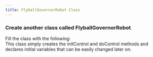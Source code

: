 ```yaml
---
title: FlyballGovernorRobot Class
---
```


### Create another class called FlyballGovernorRobot
   Fill the class with the following:  
   This class simply creates the initControl and doControl methods and declares initial variables that can be easily changed later on.

<pre><code data-url-index="0" data-snippet="multipleportions" data-portions='[["package","private final ExternalForcePoint constraint1A, constraint1B, constraint2A, constraint2B;"],["public ExternalForcePoint","return constraint2B;\s+}"],["private YoDouble tau_rotation, q_cylinder_z, qd_cylinder_z;"]]' id="FlyballRobotTop"></code></pre>

<script id="snippetscript" src="https://cdn.rawgit.com/ihmcrobotics/ihmcrobotics.github.io/a6a5d7c6/snippetautomation/codesnippets.js" sources=Array.of("https://rawgit.com/ihmcrobotics/ihmc-open-robotics-software/develop/example-simulations/src/main/java/us/ihmc/exampleSimulations/flyballGovernor/FlyballGovernorRobot.java")></script>
